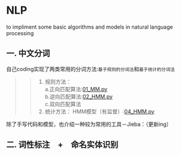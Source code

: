 # NLP
to impliment some basic algorithms and models in natural language processing

## 一. 中文分词
自己coding实现了两类常用的分词方法:`基于规则的分词法`和`基于统计的分词法` <br> 
>>1. 规则方法：<br>
    a.正向匹配算法:<a href="https://github.com/ChanLiang/NLP/blob/master/01_Chinese_word_segmentation/01_MM.py">01_MM.py</a><br>
    b.逆向匹配算法:<a href="https://github.com/ChanLiang/NLP/blob/master/01_Chinese_word_segmentation/02_HMM.py">02_HMM.py</a><br>
    c.双向匹配算法<br>
>>2. 统计方法：
    HMM模型（有监督）:<a href="https://github.com/ChanLiang/NLP/blob/master/01_Chinese_word_segmentation/04_HMM.py">04_HMM.py</a><br>

除了手写代码和模型，也介绍一种较为常用的工具－Jieba：（更新ing）

## 二. 词性标注　+　命名实体识别
